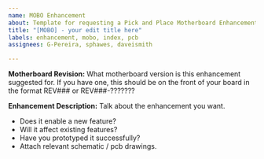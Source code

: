 ```yaml
---
name: MOBO Enhancement
about: Template for requesting a Pick and Place Motherboard Enhancement
title: "[MOBO] - your edit title here"
labels: enhancement, mobo, index, pcb
assignees: G-Pereira, sphawes, daveismith

---
```


**Motherboard Revision:** What motherboard version is this enhancement suggested for. If you have one, this should be on the front of your board in the format REV### or REV###-???????

**Enhancement Description:** Talk about the enhancement you want.
- Does it enable a new feature?
- Will it affect existing features?
- Have you prototyped it successfully?
- Attach relevant schematic / pcb drawings.

